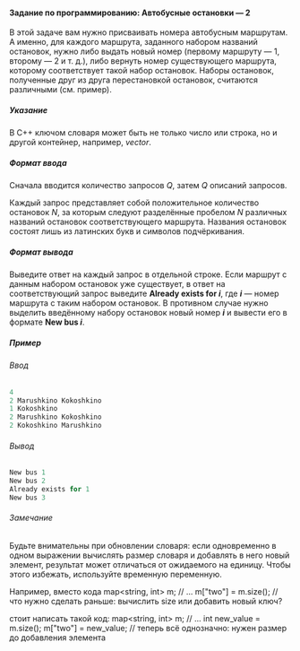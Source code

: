 #### Задание по программированию: Автобусные остановки — 2 ####

В этой задаче вам нужно присваивать номера автобусным маршрутам.
А именно, для каждого маршрута, заданного набором названий остановок, нужно либо выдать новый номер 
(первому маршруту — 1, второму — 2 и т. д.), либо вернуть номер существующего маршрута, 
которому соответствует такой набор остановок.
Наборы остановок, полученные друг из друга перестановкой остановок, считаются различными (см. пример).

##### Указание #####
В C++ ключом словаря может быть не только число или строка, но и другой контейнер, например, *vector*.

##### Формат ввода #####
Сначала вводится количество запросов *Q*, затем *Q* описаний запросов.

Каждый запрос представляет собой положительное количество остановок *N*, за которым следуют 
разделённые пробелом *N* различных названий остановок соответствующего маршрута. 
Названия остановок состоят лишь из латинских букв и символов подчёркивания.

##### Формат вывода #####
Выведите ответ на каждый запрос в отдельной строке.
Если маршрут с данным набором остановок уже существует, в ответ на соответствующий запрос выведите 
**Already exists for *i***, где ***i*** — номер маршрута с таким набором остановок. 
В противном случае нужно выделить введённому набору остановок новый номер ***i*** и вывести его в формате **New bus *i***.

##### Пример #####
###### Ввод ######
```objectivec
4
2 Marushkino Kokoshkino
1 Kokoshkino
2 Marushkino Kokoshkino
2 Kokoshkino Marushkino
```

###### Вывод ######
```objectivec
New bus 1
New bus 2
Already exists for 1
New bus 3
```

###### Замечание ######
Будьте внимательны при обновлении словаря: если одновременно в одном выражении вычислять размер словаря 
и добавлять в него новый элемент, результат может отличаться от ожидаемого на единицу. 
Чтобы этого избежать, используйте временную переменную.

Например, вместо кода
map<string, int> m;
// ...
m["two"] = m.size();
// что нужно сделать раньше: вычислить size или добавить новый ключ?

стоит написать такой код:
map<string, int> m;
// ...
int new_value = m.size();
m["two"] = new_value;
// теперь всё однозначно: нужен размер до добавления элемента
